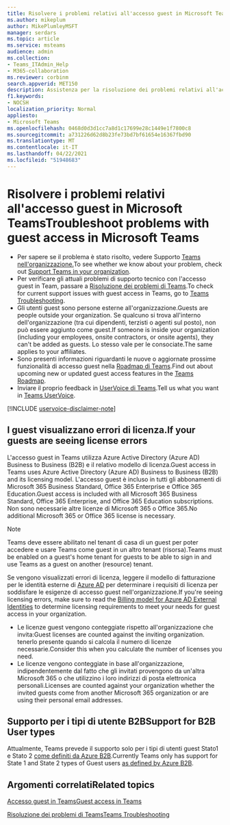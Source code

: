 ```yaml
---
title: Risolvere i problemi relativi all'accesso guest in Microsoft Teams
ms.author: mikeplum
author: MikePlumleyMSFT
manager: serdars
ms.topic: article
ms.service: msteams
audience: admin
ms.collection:
- Teams_ITAdmin_Help
- M365-collaboration
ms.reviewer: corbinm
search.appverid: MET150
description: Assistenza per la risoluzione dei problemi relativi all'accesso guest in Microsoft Teams.
f1.keywords:
- NOCSH
localization_priority: Normal
appliesto:
- Microsoft Teams
ms.openlocfilehash: 0468d0d3d1cc7a8d1c17699e28c1449e1f7800c8
ms.sourcegitcommit: a731226d62d8b23fe73bd7bf61654e16367fbd90
ms.translationtype: MT
ms.contentlocale: it-IT
ms.lasthandoff: 04/22/2021
ms.locfileid: "51948683"
---
```

# <a name="troubleshoot-problems-with-guest-access-in-microsoft-teams"></a><span data-ttu-id="ed046-103">Risolvere i problemi relativi all'accesso guest in Microsoft Teams</span><span class="sxs-lookup"><span data-stu-id="ed046-103">Troubleshoot problems with guest access in Microsoft Teams</span></span>

- <span data-ttu-id="ed046-104">Per sapere se il problema è stato risolto, vedere Supporto [Teams nell'organizzazione.](/MicrosoftTeams/troubleshoot/teams-welcome)</span><span class="sxs-lookup"><span data-stu-id="ed046-104">To see whether we know about your problem, check out [Support Teams in your organization](/MicrosoftTeams/troubleshoot/teams-welcome).</span></span>
- <span data-ttu-id="ed046-105">Per verificare gli attuali problemi di supporto tecnico con l'accesso guest in Team, passare a [Risoluzione dei problemi di Teams](/MicrosoftTeams/troubleshoot/).</span><span class="sxs-lookup"><span data-stu-id="ed046-105">To check for current support issues with guest access in Teams, go to [Teams Troubleshooting](/MicrosoftTeams/troubleshoot/).</span></span>
- <span data-ttu-id="ed046-106">Gli utenti guest sono persone esterne all'organizzazione.</span><span class="sxs-lookup"><span data-stu-id="ed046-106">Guests are people outside your organization.</span></span> <span data-ttu-id="ed046-107">Se qualcuno si trova all'interno dell'organizzazione (tra cui dipendenti, terzisti o agenti sul posto), non può essere aggiunto come guest.</span><span class="sxs-lookup"><span data-stu-id="ed046-107">If someone is inside your organization (including your employees, onsite contractors, or onsite agents), they can't be added as guests.</span></span> <span data-ttu-id="ed046-108">Lo stesso vale per le consociate.</span><span class="sxs-lookup"><span data-stu-id="ed046-108">The same applies to your affiliates.</span></span>
- <span data-ttu-id="ed046-109">Sono presenti informazioni riguardanti le nuove o aggiornate prossime funzionalità di accesso guest nella [Roadmap di Teams](https://aka.ms/teamsroadmap).</span><span class="sxs-lookup"><span data-stu-id="ed046-109">Find out about upcoming new or updated guest access features in the [Teams Roadmap](https://aka.ms/teamsroadmap).</span></span>
- <span data-ttu-id="ed046-110">Inviare il proprio feedback in [UserVoice di Teams](https://aka.ms/TeamsUserVoice).</span><span class="sxs-lookup"><span data-stu-id="ed046-110">Tell us what you want in [Teams UserVoice](https://aka.ms/TeamsUserVoice).</span></span>

[!INCLUDE [uservoice-disclaimer-note](includes/uservoice-disclaimer-note.md)]

## <a name="if-your-guests-are-seeing-license-errors"></a><span data-ttu-id="ed046-111">I guest visualizzano errori di licenza.</span><span class="sxs-lookup"><span data-stu-id="ed046-111">If your guests are seeing license errors</span></span>

<span data-ttu-id="ed046-112">L'accesso guest in Teams utilizza Azure Active Directory (Azure AD) Business to Business (B2B) e il relativo modello di licenza.</span><span class="sxs-lookup"><span data-stu-id="ed046-112">Guest access in Teams uses Azure Active Directory (Azure AD) Business to Business (B2B) and its licensing model.</span></span> <span data-ttu-id="ed046-113">L'accesso guest è incluso in tutti gli abbonamenti di Microsoft 365 Business Standard, Office 365 Enterprise e Office 365 Education.</span><span class="sxs-lookup"><span data-stu-id="ed046-113">Guest access is included with all Microsoft 365 Business Standard, Office 365 Enterprise, and Office 365 Education subscriptions.</span></span> <span data-ttu-id="ed046-114">Non sono necessarie altre licenze di Microsoft 365 o Office 365.</span><span class="sxs-lookup"><span data-stu-id="ed046-114">No additional Microsoft 365 or Office 365 license is necessary.</span></span>

> [!NOTE]
> <span data-ttu-id="ed046-115">Teams deve essere abilitato nel tenant di casa di un guest per poter accedere e usare Teams come guest in un altro tenant (risorsa).</span><span class="sxs-lookup"><span data-stu-id="ed046-115">Teams must be enabled on a guest's home tenant for guests to be able to sign in and use Teams as a guest on another (resource) tenant.</span></span>

<span data-ttu-id="ed046-116">Se vengono visualizzati errori di licenza, leggere il modello di fatturazione per le identità esterne di [Azure AD](/azure/active-directory/external-identities/external-identities-pricing) per determinare i requisiti di licenza per soddisfare le esigenze di accesso guest nell'organizzazione.</span><span class="sxs-lookup"><span data-stu-id="ed046-116">If you're seeing licensing errors, make sure to read the [Billing model for Azure AD External Identities](/azure/active-directory/external-identities/external-identities-pricing) to determine licensing requirements to meet your needs for guest access in your organization.</span></span>

- <span data-ttu-id="ed046-117">Le licenze guest vengono conteggiate rispetto all'organizzazione che invita:</span><span class="sxs-lookup"><span data-stu-id="ed046-117">Guest licenses are counted against the inviting organization.</span></span> <span data-ttu-id="ed046-118">tenerlo presente quando si calcola il numero di licenze necessarie.</span><span class="sxs-lookup"><span data-stu-id="ed046-118">Consider this when you calculate the number of licenses you need.</span></span>
- <span data-ttu-id="ed046-119">Le licenze vengono conteggiate in base all'organizzazione, indipendentemente dal fatto che gli invitati provengono da un'altra Microsoft 365 o che utilizzino i loro indirizzi di posta elettronica personali.</span><span class="sxs-lookup"><span data-stu-id="ed046-119">Licenses are counted against your organization whether the invited guests come from another Microsoft 365 organization or are using their personal email addresses.</span></span>

## <a name="support-for-b2b-user-types"></a><span data-ttu-id="ed046-120">Supporto per i tipi di utente B2B</span><span class="sxs-lookup"><span data-stu-id="ed046-120">Support for B2B User types</span></span>

<span data-ttu-id="ed046-121">Attualmente, Teams prevede il supporto solo per i tipi di utenti guest Stato1 e Stato 2 [come definiti da Azure B2B](/azure/active-directory/b2b/user-properties).</span><span class="sxs-lookup"><span data-stu-id="ed046-121">Currently Teams only has support for State 1 and State 2 types of Guest users [as defined by Azure B2B](/azure/active-directory/b2b/user-properties).</span></span>

## <a name="related-topics"></a><span data-ttu-id="ed046-122">Argomenti correlati</span><span class="sxs-lookup"><span data-stu-id="ed046-122">Related topics</span></span>

[<span data-ttu-id="ed046-123">Accesso guest in Teams</span><span class="sxs-lookup"><span data-stu-id="ed046-123">Guest access in Teams</span></span>](guest-access.md)

[<span data-ttu-id="ed046-124">Risoluzione dei problemi di Teams</span><span class="sxs-lookup"><span data-stu-id="ed046-124">Teams Troubleshooting</span></span>](/MicrosoftTeams/troubleshoot/teams)